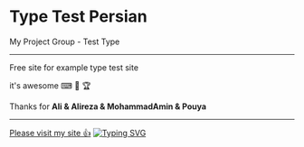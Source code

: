 # Type Test Persian

My Project Group - Test Type

---

Free site for example type test site

it's awesome ⌨ 👊 🏆

Thanks for 
**Ali & Alireza & MohammadAmin & Pouya**

---

[Please visit my site 👍](https://pedramnili.ir/TestTypeSpeed/index.html)
[![Typing SVG](https://readme-typing-svg.herokuapp.com?color=%23F70505&center=true&vCenter=true&lines=App+for+Test+Typing+Persian+%F0%9F%8F%83)](https://git.io/typing-svg)

